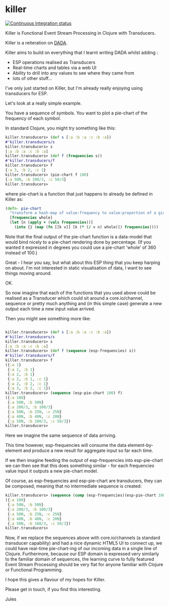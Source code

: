# killer

[![Continuous Integration status](https://secure.travis-ci.org/JulesGosnell/killer.png)](http://travis-ci.org/JulesGosnell/killer)

Killer is Functional Event Stream Processing in Clojure with Transducers.

Killer is a reiteration on
[DADA](https://github.com/JulesGosnell/dada "Event Stream Processing in Clojure").

Killer aims to build on everything that I learnt writing DADA whilst adding :

- ESP operations realised as Transducers
- Real-time charts and tables via a web UI
- Ability to drill into any values to see where they came from
- lots of other stuff...

I've only just started on Killer, but I'm already really enjoying
using transducers for ESP.

Let's look at a really simple example.

You have a sequence of symbols. You want to plot a pie-chart of the
frequency of each symbol.

In standard Clojure, you might try something like this:

```clojure
killer.transducers> (def s [:a :b :a :c :b :a])
#'killer.transducers/s
killer.transducers> s
[:a :b :a :c :b :a]
killer.transducers> (def f (frequencies s))
#'killer.transducers/f
killer.transducers> f
{:a 3, :b 2, :c 1}
killer.transducers> (pie-chart f 100)
{:a 50N, :b 100/3, :c 50/3}
killer.transducers> 
```

where pie-chart is a function that just happens to already be defined in Killer as:

```clojure
(defn- pie-chart
  "transform a hash-map of value:frequency to value:proportion of a given whole"
  [frequencies whole]
  (let [n (apply + (vals frequencies))]
    (into {} (map (fn [[k v]] [k (* (/ v n) whole)]) frequencies))))
```

Note that the final output of the pie-chart function is a data-model
that would bind nicely to a pie-chart rendering done by
percentage. (If you wanted it expressed in degrees you could use a
pie-chart 'whole' of 360 instead of 100.)

Great - I hear you say, but what about this ESP thing that you keep
harping on about. I'm not interested in static visualisation of data,
I want to see things moving around.

OK.

So now imagine that each of the functions that you used above could be
realised as a Transducer which could sit around a core.io/channel,
sequence or pretty much anything and (in this simple case) generate a
new output each time a new input value arrived.

Then you might see something more like:

```clojure

killer.transducers> (def s [:a :b :a :c :b :a])
#'killer.transducers/s
killer.transducers> s
[:a :b :a :c :b :a]
killer.transducers> (def f (sequence (esp-frequencies) s))
#'killer.transducers/f
killer.transducers> f
({:a 1}
 {:a 1, :b 1}
 {:a 2, :b 1}
 {:a 2, :b 1, :c 1}
 {:a 2, :b 2, :c 1}
 {:a 3, :b 2, :c 1})
killer.transducers> (sequence (esp-pie-chart 100) f)
({:a 100}
 {:a 50N, :b 50N}
 {:a 200/3, :b 100/3}
 {:a 50N, :b 25N, :c 25N}
 {:a 40N, :b 40N, :c 20N}
 {:a 50N, :b 100/3, :c 50/3})
killer.transducers>
```

Here we imagine the same sequence of data arriving.

This time however, esp-frequencies will consume the data
element-by-element and produce a new result for aggregate input so far
each time.

If we then imagine feeding the output of esp-frequencies into
esp-pie-chart we can then see that this does something similar - for
each frequencies value input it outputs a new pie-chart model.

Of course, as esp-frequencies and esp-pie-chart are transducers, they
can be composed, meaning that no intermediate sequence is created:

```clojure
killer.transducers> (sequence (comp (esp-frequencies)(esp-pie-chart 100)) s)
({:a 100}
 {:a 50N, :b 50N}
 {:a 200/3, :b 100/3}
 {:a 50N, :b 25N, :c 25N}
 {:a 40N, :b 40N, :c 20N}
 {:a 50N, :b 100/3, :c 50/3})
killer.transducers>
```

Now, if we replace the sequences above with core.io/channels (a
standard transducer capability) and had a nice dynamic HTML5 UI to
connect up, we could have real-time pie-chart-ing of our incoming data
in a single line of Clojure. Furthermore, because our ESP domain is
expressed very similarly to the familiar domain of sequences, the
learning curve to fully featured Event Stream Processing should be
very flat for anyone familiar with Clojure or Functional Programming.

I hope this gives a flavour of my hopes for Killer.

Please get in touch, if you find this interesting.


Jules
